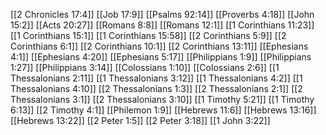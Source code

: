 [[2 Chronicles 17:4]]
[[Job 17:9]]
[[Psalms 92:14]]
[[Proverbs 4:18]]
[[John 15:2]]
[[Acts 20:27]]
[[Romans 8:8]]
[[Romans 12:1]]
[[1 Corinthians 11:23]]
[[1 Corinthians 15:1]]
[[1 Corinthians 15:58]]
[[2 Corinthians 5:9]]
[[2 Corinthians 6:1]]
[[2 Corinthians 10:1]]
[[2 Corinthians 13:11]]
[[Ephesians 4:1]]
[[Ephesians 4:20]]
[[Ephesians 5:17]]
[[Philippians 1:9]]
[[Philippians 1:27]]
[[Philippians 3:14]]
[[Colossians 1:10]]
[[Colossians 2:6]]
[[1 Thessalonians 2:11]]
[[1 Thessalonians 3:12]]
[[1 Thessalonians 4:2]]
[[1 Thessalonians 4:10]]
[[2 Thessalonians 1:3]]
[[2 Thessalonians 2:1]]
[[2 Thessalonians 3:1]]
[[2 Thessalonians 3:10]]
[[1 Timothy 5:21]]
[[1 Timothy 6:13]]
[[2 Timothy 4:1]]
[[Philemon 1:9]]
[[Hebrews 11:6]]
[[Hebrews 13:16]]
[[Hebrews 13:22]]
[[2 Peter 1:5]]
[[2 Peter 3:18]]
[[1 John 3:22]]
